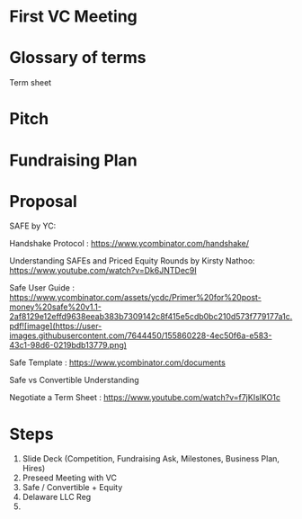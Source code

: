 # First VC Meeting


# Glossary of terms

Term sheet


# Pitch

# Fundraising Plan

# Proposal

SAFE by YC:

Handshake Protocol : https://www.ycombinator.com/handshake/

Understanding SAFEs and Priced Equity Rounds by Kirsty Nathoo: https://www.youtube.com/watch?v=Dk6JNTDec9I

Safe User Guide : https://www.ycombinator.com/assets/ycdc/Primer%20for%20post-money%20safe%20v1.1-2af8129e12effd9638eeab383b7309142c8f415e5cdb0bc210d573f779177a1c.pdf![image](https://user-images.githubusercontent.com/7644450/155860228-4ec50f6a-e583-43c1-98d6-0219bdb13779.png)

Safe Template : https://www.ycombinator.com/documents

Safe vs Convertible Understanding

Negotiate a Term Sheet : https://www.youtube.com/watch?v=f7jKIsIKO1c

# Steps

1. Slide Deck (Competition, Fundraising Ask, Milestones, Business Plan, Hires)
2. Preseed Meeting with VC
3. Safe / Convertible + Equity
4. Delaware LLC Reg
5. 

